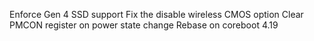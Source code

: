 Enforce Gen 4 SSD support
Fix the disable wireless CMOS option
Clear PMCON register on power state change
Rebase on coreboot 4.19
